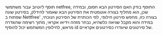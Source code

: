 תוסף ליוטיוב עבור משתמשי netfree,
התוסף בודק האם הסירטון הבא חסום, ובמידה שכן,
הוא מחליף בצורה אוטמטית את הסירטון הבא שאמור להידלק, בסירטון שונה שפתוח ב Nettfree'
בצורה כזו, מחפש סירטון חילופי, לפי הכותרת של הסירטון הנוכחי,
במידה והוא מקבל שגיאה כלשהיא, נבחר מזהה וידיאו אקראי, מתוך רשימה שהוגדרה מראש,
לחילופין המשתמש יכול להוסיף id של סירטונים שיוגדרו כסירטונים אקראיים.
